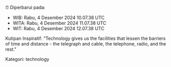 ⏰ Diperbarui pada:
- WIB: Rabu, 4 Desember 2024 10.07.38 UTC
- WITA: Rabu, 4 Desember 2024 11.07.38 UTC
- WIT: Rabu, 4 Desember 2024 12.07.38 UTC

Kutipan Inspiratif:
"Technology gives us the facilities that lessen the barriers of time and distance - the telegraph and cable, the telephone, radio, and the rest."


Kategori: technology

